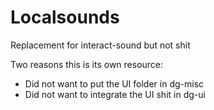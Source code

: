 # Localsounds
Replacement for interact-sound but not shit

Two reasons this is its own resource:
- Did not want to put the UI folder in dg-misc
- Did not want to integrate the UI shit in dg-ui